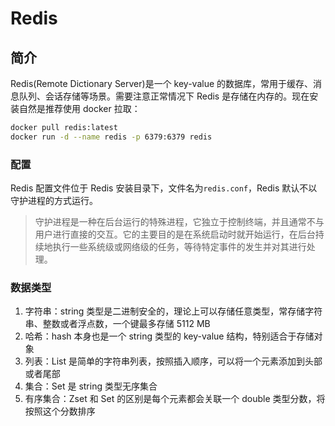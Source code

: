 # Redis

## 简介

Redis(Remote Dictionary Server)是一个 key-value 的数据库，常用于缓存、消息队列、会话存储等场景。需要注意正常情况下 Redis 是存储在内存的。现在安装自然是推荐使用 docker 拉取：

```bash
docker pull redis:latest
docker run -d --name redis -p 6379:6379 redis
```

### 配置

Redis 配置文件位于 Redis 安装目录下，文件名为`redis.conf`，Redis 默认不以守护进程的方式运行。

> 守护进程是一种在后台运行的特殊进程，它独立于控制终端，并且通常不与用户进行直接的交互。它的主要目的是在系统启动时就开始运行，在后台持续地执行一些系统级或网络级的任务，等待特定事件的发生并对其进行处理。

### 数据类型

1. 字符串：string 类型是二进制安全的，理论上可以存储任意类型，常存储字符串、整数或者浮点数，一个键最多存储 5112 MB
2. 哈希：hash 本身也是一个 string 类型的 key-value 结构，特别适合于存储对象
3. 列表：List 是简单的字符串列表，按照插入顺序，可以将一个元素添加到头部或者尾部
4. 集合：Set 是 string 类型无序集合
5. 有序集合：Zset 和 Set 的区别是每个元素都会关联一个 double 类型分数，将按照这个分数排序